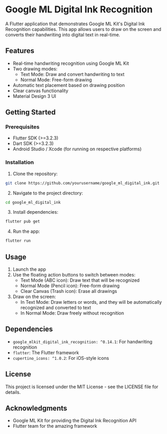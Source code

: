 # Google ML Digital Ink Recognition

A Flutter application that demonstrates Google ML Kit's Digital Ink Recognition capabilities. This app allows users to draw on the screen and converts their handwriting into digital text in real-time.

## Features

- Real-time handwriting recognition using Google ML Kit
- Two drawing modes:
  - Text Mode: Draw and convert handwriting to text
  - Normal Mode: Free-form drawing
- Automatic text placement based on drawing position
- Clear canvas functionality
- Material Design 3 UI

## Getting Started

### Prerequisites

- Flutter SDK (>=3.2.3)
- Dart SDK (>=3.2.3)
- Android Studio / Xcode (for running on respective platforms)

### Installation

1. Clone the repository:
```bash
git clone https://github.com/yourusername/google_ml_digital_ink.git
```

2. Navigate to the project directory:
```bash
cd google_ml_digital_ink
```

3. Install dependencies:
```bash
flutter pub get
```

4. Run the app:
```bash
flutter run
```

## Usage

1. Launch the app
2. Use the floating action buttons to switch between modes:
   - Text Mode (ABC icon): Draw text that will be recognized
   - Normal Mode (Pencil icon): Free-form drawing
   - Clear Canvas (Trash icon): Erase all drawings
3. Draw on the screen:
   - In Text Mode: Draw letters or words, and they will be automatically recognized and converted to text
   - In Normal Mode: Draw freely without recognition

## Dependencies

- `google_mlkit_digital_ink_recognition: ^0.14.1`: For handwriting recognition
- `flutter`: The Flutter framework
- `cupertino_icons: ^1.0.2`: For iOS-style icons

## License

This project is licensed under the MIT License - see the LICENSE file for details.

## Acknowledgments

- Google ML Kit for providing the Digital Ink Recognition API
- Flutter team for the amazing framework

